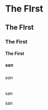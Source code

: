 <H1>The FIrst</H1>
<H2>The FIrst</H2>
<H3> The First </h3>
<H4> The First </h4>
<h5> san </h5>
<h6> san </h6>

<h7> san </h7>

<h8> san </h8>
